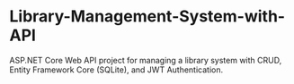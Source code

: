 # Library-Management-System-with-API
ASP.NET Core Web API project for managing a library system with CRUD, Entity Framework Core (SQLite), and JWT Authentication.
